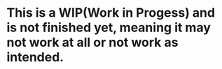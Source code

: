 # This is a WIP(Work in Progess) and is not finished yet, meaning it may not work at all or not work as intended. 
